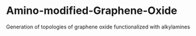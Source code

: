 # Amino-modified-Graphene-Oxide
Generation of topologies of graphene oxide functionalized with alkylamines
